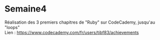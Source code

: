 # Semaine4  
Réalisation des 3 premiers chapitres de "Ruby" sur CodeCademy, jusqu'au "loops"  
Lien : https://www.codecademy.com/fr/users/tibf83/achievements